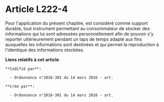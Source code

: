 # Article L222-4

Pour l'application du présent chapitre, est considéré comme support durable, tout instrument permettant au consommateur de
stocker des informations qui lui sont adressées personnellement afin de pouvoir s'y reporter ultérieurement pendant un laps
de temps adapté aux fins auxquelles les informations sont destinées et qui permet la reproduction à l'identique des
informations stockées.

**Liens relatifs à cet article**

	**Codifié par**:

	  - Ordonnance n°2016-301 du 14 mars 2016 - art.

	**Créé par**:

	  - Ordonnance n°2016-301 du 14 mars 2016 - art.
